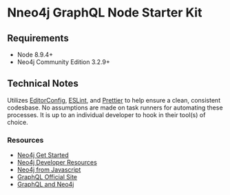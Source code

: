 # Nneo4j GraphQL Node Starter Kit

## Requirements
* Node 8.9.4+
* Neo4j Community Edition 3.2.9+

## Technical Notes
Utilizes [EditorConfig](http://editorconfig.org), [ESLint](https://eslint.org), and [Prettier](https://prettier.io) to help ensure a clean, consistent codesbase. No assumptions are made on task runners for automating these processes. It is up to an individual developer to hook in their tool(s) of choice.

### Resources
* [Neo4j Get Started](https://neo4j.com/developer/get-started)
* [Neo4j Developer Resources](https://neo4j.com/developer/ecosystem)
* [Neo4j from Javascript](https://neo4j.com/developer/javascript)
* [GraphQL Official Site](http://graphql.org)
* [GraphQL and Neo4j](https://neo4j.com/developer/graphql)

